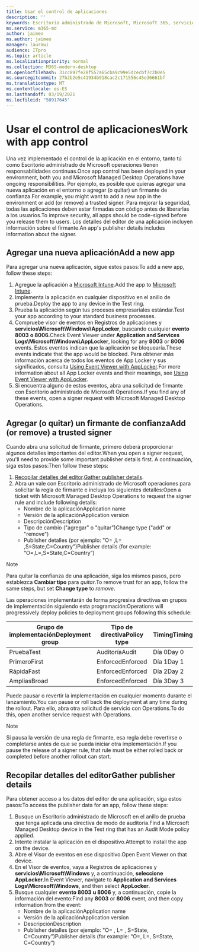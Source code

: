 ```yaml
---
title: Usar el control de aplicaciones
description: ''
keywords: Escritorio administrado de Microsoft, Microsoft 365, servicio, documentación
ms.service: m365-md
author: jaimeo
ms.author: jaimeo
manager: laurawi
audience: ITpro
ms.topic: article
ms.localizationpriority: normal
ms.collection: M365-modern-desktop
ms.openlocfilehash: 31cc897fe28f557a65cba9c99e5dcecbf7c2b0e5
ms.sourcegitcommit: 27b2b2e5c41934b918cac2c171556c45e36661bf
ms.translationtype: MT
ms.contentlocale: es-ES
ms.lasthandoff: 03/19/2021
ms.locfileid: "50917645"
---
```

# <a name="work-with-app-control"></a><span data-ttu-id="36f83-103">Usar el control de aplicaciones</span><span class="sxs-lookup"><span data-stu-id="36f83-103">Work with app control</span></span>

<span data-ttu-id="36f83-104">Una vez implementado el control de la aplicación en el entorno, tanto tú como Escritorio administrado de Microsoft operaciones tienen responsabilidades continuas.</span><span class="sxs-lookup"><span data-stu-id="36f83-104">Once app control has been deployed in your environment, both you and Microsoft Managed Desktop Operations have ongoing responsibilities.</span></span> <span data-ttu-id="36f83-105">Por ejemplo, es posible que quieras agregar una nueva aplicación en el entorno o agregar (o quitar) un firmante de confianza.</span><span class="sxs-lookup"><span data-stu-id="36f83-105">For example, you might want to add a new app in the environment or add (or remove) a trusted signer.</span></span> <span data-ttu-id="36f83-106">Para mejorar la seguridad, todas las aplicaciones deben estar firmadas con código antes de liberarlas a los usuarios.</span><span class="sxs-lookup"><span data-stu-id="36f83-106">To improve security, all apps should be code-signed before you release them to users.</span></span> <span data-ttu-id="36f83-107">Los detalles del editor de una aplicación incluyen información sobre el firmante.</span><span class="sxs-lookup"><span data-stu-id="36f83-107">An app's publisher details includes information about the signer.</span></span>


## <a name="add-a-new-app"></a><span data-ttu-id="36f83-108">Agregar una nueva aplicación</span><span class="sxs-lookup"><span data-stu-id="36f83-108">Add a new app</span></span>

<span data-ttu-id="36f83-109">Para agregar una nueva aplicación, sigue estos pasos:</span><span class="sxs-lookup"><span data-stu-id="36f83-109">To add a new app, follow these steps:</span></span>

1. <span data-ttu-id="36f83-110">Agregue la aplicación a [Microsoft Intune](/mem/intune/apps/apps-win32-app-management).</span><span class="sxs-lookup"><span data-stu-id="36f83-110">Add the app to [Microsoft Intune](/mem/intune/apps/apps-win32-app-management).</span></span>
2. <span data-ttu-id="36f83-111">Implementa la aplicación en cualquier dispositivo en el anillo de prueba.</span><span class="sxs-lookup"><span data-stu-id="36f83-111">Deploy the app to any device in the Test ring.</span></span> 
3. <span data-ttu-id="36f83-112">Prueba la aplicación según tus procesos empresariales estándar.</span><span class="sxs-lookup"><span data-stu-id="36f83-112">Test your app according to your standard business processes.</span></span> 
4. <span data-ttu-id="36f83-113">Compruebe visor de eventos en Registros de aplicaciones y **servicios\Microsoft\Windows\AppLocker**, buscando cualquier **evento 8003** **o 8006.**</span><span class="sxs-lookup"><span data-stu-id="36f83-113">Check Event Viewer under **Application and Services Logs\Microsoft\Windows\AppLocker**, looking for any **8003** or **8006** events.</span></span> <span data-ttu-id="36f83-114">Estos eventos indican que la aplicación se bloquearía.</span><span class="sxs-lookup"><span data-stu-id="36f83-114">These events indicate that the app would be blocked.</span></span> <span data-ttu-id="36f83-115">Para obtener más información acerca de todos los eventos de App Locker y sus significados, consulta [Using Event Viewer with AppLocker](/windows/security/threat-protection/windows-defender-application-control/applocker/using-event-viewer-with-applocker).</span><span class="sxs-lookup"><span data-stu-id="36f83-115">For more information about all App Locker events and their meanings, see [Using Event Viewer with AppLocker](/windows/security/threat-protection/windows-defender-application-control/applocker/using-event-viewer-with-applocker).</span></span>
5. <span data-ttu-id="36f83-116">Si encuentra alguno de estos eventos, abra una solicitud de firmante con Escritorio administrado de Microsoft Operations.</span><span class="sxs-lookup"><span data-stu-id="36f83-116">If you find any of these events, open a signer request with Microsoft Managed Desktop Operations.</span></span>

## <a name="add-or-remove-a-trusted-signer"></a><span data-ttu-id="36f83-117">Agregar (o quitar) un firmante de confianza</span><span class="sxs-lookup"><span data-stu-id="36f83-117">Add (or remove) a trusted signer</span></span>

<span data-ttu-id="36f83-118">Cuando abra una solicitud de firmante, primero deberá proporcionar algunos detalles importantes del editor.</span><span class="sxs-lookup"><span data-stu-id="36f83-118">When you open a signer request, you'll need to provide some important publisher details first.</span></span> <span data-ttu-id="36f83-119">A continuación, siga estos pasos:</span><span class="sxs-lookup"><span data-stu-id="36f83-119">Then follow these steps:</span></span>

1. <span data-ttu-id="36f83-120">[Recopilar detalles del editor](#gather-publisher-details).</span><span class="sxs-lookup"><span data-stu-id="36f83-120">[Gather publisher details](#gather-publisher-details).</span></span>
2. <span data-ttu-id="36f83-121">Abra un vale con Escritorio administrado de Microsoft operaciones para solicitar la regla de firmante e incluya los siguientes detalles:</span><span class="sxs-lookup"><span data-stu-id="36f83-121">Open a ticket with Microsoft Managed Desktop Operations to request the signer rule and include following details:</span></span>  
    - <span data-ttu-id="36f83-122">Nombre de la aplicación</span><span class="sxs-lookup"><span data-stu-id="36f83-122">Application name</span></span> 
    - <span data-ttu-id="36f83-123">Versión de la aplicación</span><span class="sxs-lookup"><span data-stu-id="36f83-123">Application version</span></span> 
    - <span data-ttu-id="36f83-124">Descripción</span><span class="sxs-lookup"><span data-stu-id="36f83-124">Description</span></span> 
    - <span data-ttu-id="36f83-125">Tipo de cambio ("agregar" o "quitar")</span><span class="sxs-lookup"><span data-stu-id="36f83-125">Change type ("add" or "remove")</span></span>  
    - <span data-ttu-id="36f83-126">Publisher detalles (por ejemplo: "O= <publisher name> ,L= <location> ,S=State,C=Country")</span><span class="sxs-lookup"><span data-stu-id="36f83-126">Publisher details (for example: “O=<publisher name>,L=<location>,S=State,C=Country”)</span></span> 

> [!NOTE]
> <span data-ttu-id="36f83-127">Para quitar la confianza de una aplicación, siga los mismos pasos, pero establezca **Cambiar tipo** para *quitar*.</span><span class="sxs-lookup"><span data-stu-id="36f83-127">To remove trust for an app, follow the same steps, but set **Change type** to *remove*.</span></span>

<span data-ttu-id="36f83-128">Las operaciones implementarán de forma progresiva directivas en grupos de implementación siguiendo esta programación:</span><span class="sxs-lookup"><span data-stu-id="36f83-128">Operations will progressively deploy policies to deployment groups following this schedule:</span></span>


|<span data-ttu-id="36f83-129">Grupo de implementación</span><span class="sxs-lookup"><span data-stu-id="36f83-129">Deployment group</span></span>  |<span data-ttu-id="36f83-130">Tipo de directiva</span><span class="sxs-lookup"><span data-stu-id="36f83-130">Policy type</span></span>  |<span data-ttu-id="36f83-131">Timing</span><span class="sxs-lookup"><span data-stu-id="36f83-131">Timing</span></span>  |
|---------|---------|---------|
|<span data-ttu-id="36f83-132">Prueba</span><span class="sxs-lookup"><span data-stu-id="36f83-132">Test</span></span>     |  <span data-ttu-id="36f83-133">Auditoría</span><span class="sxs-lookup"><span data-stu-id="36f83-133">Audit</span></span>       |  <span data-ttu-id="36f83-134">Día 0</span><span class="sxs-lookup"><span data-stu-id="36f83-134">Day 0</span></span>       |
|<span data-ttu-id="36f83-135">Primero</span><span class="sxs-lookup"><span data-stu-id="36f83-135">First</span></span>     | <span data-ttu-id="36f83-136">Enforced</span><span class="sxs-lookup"><span data-stu-id="36f83-136">Enforced</span></span>        | <span data-ttu-id="36f83-137">Día 1</span><span class="sxs-lookup"><span data-stu-id="36f83-137">Day 1</span></span>        |
|<span data-ttu-id="36f83-138">Rápida</span><span class="sxs-lookup"><span data-stu-id="36f83-138">Fast</span></span>     | <span data-ttu-id="36f83-139">Enforced</span><span class="sxs-lookup"><span data-stu-id="36f83-139">Enforced</span></span>        |  <span data-ttu-id="36f83-140">Día 2</span><span class="sxs-lookup"><span data-stu-id="36f83-140">Day 2</span></span>       |
|<span data-ttu-id="36f83-141">Amplias</span><span class="sxs-lookup"><span data-stu-id="36f83-141">Broad</span></span>     | <span data-ttu-id="36f83-142">Enforced</span><span class="sxs-lookup"><span data-stu-id="36f83-142">Enforced</span></span>        |  <span data-ttu-id="36f83-143">Día 3</span><span class="sxs-lookup"><span data-stu-id="36f83-143">Day 3</span></span>       |


<span data-ttu-id="36f83-144">Puede pausar o revertir la implementación en cualquier momento durante el lanzamiento.</span><span class="sxs-lookup"><span data-stu-id="36f83-144">You can pause or roll back the deployment at any time during the rollout.</span></span> <span data-ttu-id="36f83-145">Para ello, abra otra solicitud de servicio con Operations.</span><span class="sxs-lookup"><span data-stu-id="36f83-145">To do this, open another service request with Operations.</span></span>

> [!NOTE]
> <span data-ttu-id="36f83-146">Si pausa la versión de una regla de firmante, esa regla debe revertirse o completarse antes de que se pueda iniciar otra implementación.</span><span class="sxs-lookup"><span data-stu-id="36f83-146">If you pause the release of a signer rule, that rule must be either rolled back or completed before another rollout can start.</span></span>

## <a name="gather-publisher-details"></a><span data-ttu-id="36f83-147">Recopilar detalles del editor</span><span class="sxs-lookup"><span data-stu-id="36f83-147">Gather publisher details</span></span>

<span data-ttu-id="36f83-148">Para obtener acceso a los datos del editor de una aplicación, siga estos pasos:</span><span class="sxs-lookup"><span data-stu-id="36f83-148">To access the publisher data for an app, follow these steps:</span></span>

1. <span data-ttu-id="36f83-149">Busque un Escritorio administrado de Microsoft en el anillo de prueba que tenga aplicada una directiva de modo de auditoría.</span><span class="sxs-lookup"><span data-stu-id="36f83-149">Find a Microsoft Managed Desktop device in the Test ring that has an Audit Mode policy applied.</span></span> 
2. <span data-ttu-id="36f83-150">Intente instalar la aplicación en el dispositivo.</span><span class="sxs-lookup"><span data-stu-id="36f83-150">Attempt to install the app on the device.</span></span>
3. <span data-ttu-id="36f83-151">Abre el Visor de eventos en ese dispositivo.</span><span class="sxs-lookup"><span data-stu-id="36f83-151">Open Event Viewer on that device.</span></span> 
4. <span data-ttu-id="36f83-152">En el Visor de eventos, vaya a Registros de aplicaciones y **servicios\Microsoft\Windows** y, a continuación, **seleccione AppLocker**.</span><span class="sxs-lookup"><span data-stu-id="36f83-152">In Event Viewer, navigate to **Application and Services Logs\Microsoft\Windows**, and then select **AppLocker**.</span></span> 
5. <span data-ttu-id="36f83-153">Busque cualquier **evento 8003** **u 8006** y, a continuación, copie la información del evento:</span><span class="sxs-lookup"><span data-stu-id="36f83-153">Find any **8003** or **8006** event, and then copy information from the event:</span></span> 
    - <span data-ttu-id="36f83-154">Nombre de la aplicación</span><span class="sxs-lookup"><span data-stu-id="36f83-154">Application name</span></span> 
    - <span data-ttu-id="36f83-155">Versión de la aplicación</span><span class="sxs-lookup"><span data-stu-id="36f83-155">Application version</span></span> 
    - <span data-ttu-id="36f83-156">Descripción</span><span class="sxs-lookup"><span data-stu-id="36f83-156">Description</span></span> 
    - <span data-ttu-id="36f83-157">Publisher detalles (por ejemplo: "O= <publisher name> , L= <location> , S=State, C=Country")</span><span class="sxs-lookup"><span data-stu-id="36f83-157">Publisher details (for example: “O=<publisher name>, L=<location>, S=State, C=Country”)</span></span>